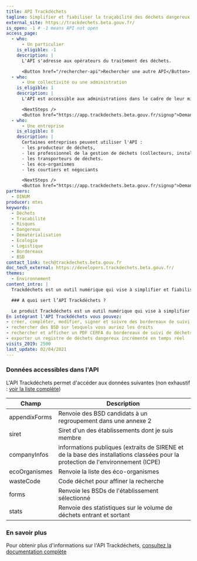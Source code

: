 ```yaml
---
title: API Trackdéchets
tagline: Simplifier et fiabiliser la traçabilité des déchets dangereux
external_site: https://trackdechets.beta.gouv.fr/
is_open: -1 # -1 means API not open
access_page:
  - who:
      - Un particulier
    is_eligible: -1
    description: |
      L'API s'adresse aux opérateurs du traitement des déchets.

      <Button href="/rechercher-api">Rechercher une autre API</Button>
  - who:
      - Une collectivité ou une administration
    is_eligible: 1
    description: |
      L'API est accessible aux administrations dans le cadre de leur mission de gestion des déchets. Vous devez créer un compte sur le site Trackdéchets pour y accéder. 

      <NextSteps />
      <Button href="https://app.trackdechets.beta.gouv.fr/signup">Demander un accès</Button>
  - who:
      - Une entreprise
    is_eligible: 0
    description: |
      Certaines entreprises peuvent utiliser l'API : 
      - les producteur de déchets,
      - les professionnel de la gestion de déchets (collecteurs, installations de tri-transit-regroupement, installation de traitement) 
      - les transporteurs de déchets.
      - les éco-organismes
      - les courtiers et négociants

      <NextSteps />
      <Button href="https://app.trackdechets.beta.gouv.fr/signup">Demander un accès</Button>
partners:
  - DINUM
producer: mtes
keywords:
  - Déchets
  - Tracabilité
  - Risques
  - Dangereux
  - Dématérialisation
  - Ecologie
  - Logistique
  - Bordereaux
  - BSD
contact_link: tech@trackdechets.beta.gouv.fr
doc_tech_external: https://developers.trackdechets.beta.gouv.fr/
themes:
  - Environnement
content_intro: |
  Trackdéchets est un outil numérique qui vise à simplifier et fiabiliser la traçabilité des déchets dangereux. 

  ### A quoi sert l’API Trackdéchets ?

  Le produit Trackdéchets est un outil numérique qui vise à simplifier et fiabiliser la traçabilité des déchets dangereux. Trackdéchets assure un rôle d’interface qui permet le partage d’informations entre les différents acteurs de la chaîne de traçabilité des déchets dangereux.
En intégrant l'API Trackdéchets vous pouvez:
- créer, compléter, modifier, signer et suivre des bordereaux de suivi de déchets (BSD)conformément au cycle de vie réglementaire du BSD
- rechercher des BSD sur lesquels vous auriez les droits
- rechercher et afficher un PDF CERFA du bordereaux de suivi de déchets
- exporter un registre de déchets dangereux incrémenté en temps réel
visits_2019: 2500
last_update: 02/04/2021
---
```


### Données accessibles dans l'API

L'API Trackdéchets permet d'accéder aux données suivantes (non exhaustif : [voir la liste complète](https://developers.trackdechets.beta.gouv.fr/docs/api-reference))  

| Champ          | Description                            |
| -------------- | -------------------------------------- |
| appendixForms          | Renvoie des BSD candidats à un regroupement dans une annexe 2 |
| siret    | Siret d'un des établissements dont je suis membre   |
| companyInfos	 | informations publiques (extraits de SIRENE et de la base des installations classées pour la protection de l'environnement (ICPE) |
| ecoOrganismes | Renvoie la liste des éco-organismes  |
| wasteCode | Code déchet pour affiner la recherche  |
| forms | Renvoie les BSDs de l'établissement sélectionné  |
| stats | Renvoie des statistiques sur le volume de déchets entrant et sortant |


### En savoir plus

Pour obtenir plus d'informations sur l'API Trackdéchets, [consultez la documentation complète](https://developers.trackdechets.beta.gouv.fr)
